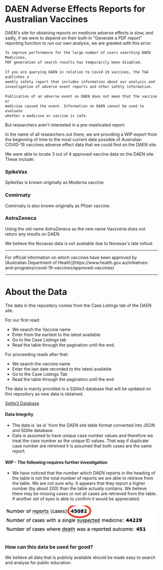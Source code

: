 # DAEN Adverse Effects Reports for Australian Vaccines

DAEN's site for obtaining reports on medicine adverse effects is slow, and sadly, if we were to depend on their built-in "Generate a PDF report" reporting function to run our own analysis, we are greeted with this error:

```
To improve performance for the large number of users searching DAEN Medicines,
PDF generation of search results has temporarily been disabled.

If you are querying DAEN in relation to Covid-19 vaccines, the TGA publishes a
weekly safety report that includes information about our analysis and
investigation of adverse event reports and other safety information.

Publication of an adverse event on DAEN does not mean that the vaccine or
medicine caused the event. Information on DAEN cannot be used to evaluate
whether a medicine or vaccine is safe.
```

But researchers aren't interested in a pre-masticated report.

In the name of all researchers out there, we are providing a WIP export from the beginning of time to the most current date possible of Australian COVID-19 vaccines adverse effect data that we could find on the DAEN site.

We were able to locate 3 out of 4 approved vaccine data on the DAEN site. These include:

### SpikeVax

SpikeVax is known originally as Moderna vaccine.

### Comirnaty

Comirnaty is also known originally as Pfizer vaccine.

### AstraZeneca

Using the old name AstraZeneca as the new name Vaxzveria does not return any results on DAEN.

We believe the Novavax data is not available due to Novavax's late rollout.

<hr/>
For official information on which vaccines have been approved by [Australian Department of Health](https://www.health.gov.au/initiatives-and-programs/covid-19-vaccines/approved-vaccines)

<hr/>

# About the Data

The data in this repository comes from the Case Listings tab of the DAEN site.

For our first read:

- We search the Vaccine name
- Enter from the earliest to the latest available
- Go to the Case Listings tab
- Read the table through the pagination until the end.

For proceeding reads after that:

- We search the vaccine name
- Enter the last date recorded to the latest available
- Go to the Case Listings Tab
- Read the table through the pagination until the end

The data is mainly provided in a SQlite3 database that will be updated on this repository as new data is obtained.

[Sqlite3 Database](CaseListings.sqlite3)

#### Data Integrity

- The data is 'as is' from the DAEN site table format converted into JSON and SQlite database.
- Data is assumed to have unique case number values and therefore we treat the case number as the unique ID values. That way if duplicate case number are retreived it is assumed that both cases are the same report.

#### WIP - The following requires further investigation

- We have noticed that the number which DAEN reports in the heading of the table is not the total number of reports we are able to retrieve from the table. We are not sure why. It appears that they report a higher number (by about 200) than the table actually contains. We believe there may be missing cases or not all cases are retrieved from the table. If another set of eyes is able to confirm it would be appreciated.

<img src='readme-images/header.png' height='100' alt='header' />

### How can this data be used for good?

We believe all data that is publicly available should be made easy to search and analyse for public education.

